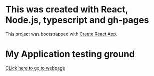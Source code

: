 # This was created with React, Node.js, typescript and gh-pages

This project was bootstrapped with [Create React App](https://github.com/facebook/create-react-app).

# My Application testing ground

[CLick here to go to webpage](https://trusly.github.io/showcase/)

